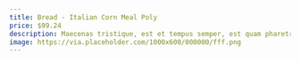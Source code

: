 ```yaml
---
title: Bread - Italian Corn Meal Poly
price: $99.24
description: Maecenas tristique, est et tempus semper, est quam pharetra magna, ac consequat metus sapien ut nunc. Vestibulum ante ipsum primis in faucibus orci luctus et ultrices posuere cubilia Curae; Mauris viverra diam vitae quam. Suspendisse potenti.
image: https://via.placeholder.com/1000x600/000000/fff.png
---
```

